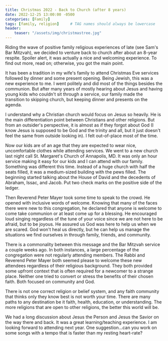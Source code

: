 ```yaml
---
title: Christmas 2022 - Back to Church (after 8 years)
date: 2022-12-25 13:00:00 -0500
categories: [Family]
tags: [family, religion]     # TAG names should always be lowercase
header:
    teaser: "/assets/img/christmastree.jpg"
---
```



Riding the wave of positive family religious experiences of late (see Sam's Bar Mitzvah), we decided to venture back to church after about an 8-year respite. Spoiler alert, it was actually a nice and welcoming experience. To find out more, read on; otherwise, you got the main point.

It has been a tradition in my wife's family to attend Christmas Eve services followed by dinner and some present opening. Being Jewish, this was a new experience to me. I went politely and did most of the things besides the communion. But after many years of mostly hearing about Jesus and having young kids who couldn't sit through a service, our family made the transition to skipping church, but keeping dinner and presents on the agenda. 

I understand why a Christian church would focus on Jesus so heavily. He is the main differentiation point between Christians and other religions. But from an outsider's perspective, it is almost as if they forgot about God (I know Jesus is supposed to be God and the trinity and all, but it just doesn't feel the same from outside looking in). I felt out-of-place most of the time.

Now our kids are of an age that they are expected to wear nice, uncomfortable clothes while attending services. We went to a new church last night call St. Margaret's Church of Annapolis, MD. It was only an hour service making it easy for our kids and I can attend with our family. Something was different this time. Instead of a huge church with half the seats filled, it was a medium-sized building with the pews filled. The beginning started talking about the House of David and the decedents of Abraham, Issac, and Jacob. Put two check marks on the positive side of the ledger.

Then Reverend Peter Mayer took some time to speak to the crowd. He opened with inclusive words of welcome. Knowing that many of the faces there were new to this congregation, he declared that anyone is welcome to come take communion or at least come up for a blessing. He encouraged loud singing regardless of the tune of your voice since we are not here to be afraid, but to be joyous. He assured us God was here to help us when we are scared. God won't heal us directly, but he can help us manage the situations we find ourselves in through family, friends, and community.

There is a commonality between this message and the Bar Mitzvah service a couple weeks ago. In both instances, a large percentage of the congregation were not regularly attending members. The Rabbi and Reverend Peter Mayer both seemed please to welcome these new attendees regardless of their religious background. They both provided some upfront context that is often required for a newcomer to a strange place. Neither one tried to convert or stress the benefits of their chosen faith. Both focused on community and God. 

There is not one correct religion or belief system, and any faith community that thinks only they know best is not worth your time. There are many paths to any destination be it faith, health, education, or understanding. The more religions that are open to other religions, the better this world will be. 

We had a long discussion about Jesus the Person and Jesus the Savior on the way there and back. It was a great learning/teaching experience. I am looking forward to attending next year. One suggestion...can you work on some songs with a tempo that is faster than my resting heart-rate?
